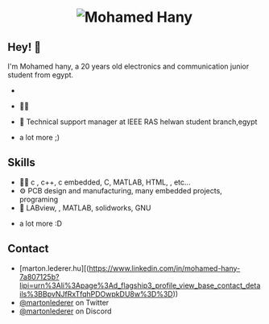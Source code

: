 <h1 align="center">
  <img src="https://raw.githubusercontent.com/martonlederer/mohamed hany/master/name.svg" alt="Mohamed Hany" />
</h1>


## Hey! 👋
I'm Mohamed hany, a 20 years old electronics and communication junior student from egypt.

- 

- 👨‍💻 

- 👥 Technical support manager at IEEE RAS helwan student branch,egypt 
+ a lot more ;)

## Skills
- 👨‍💻 c , c++, c embedded, C, MATLAB, HTML, , etc...
- ⚙️ PCB design and manufacturing, many embedded projects, programing
- 💽 LABview, , MATLAB, solidworks, GNU
+ a lot more :D

## Contact
- [marton.lederer.hu][(https://www.linkedin.com/in/mohamed-hany-7a807125b?lipi=urn%3Ali%3Apage%3Ad_flagship3_profile_view_base_contact_details%3BBpvNJfRxTfqhPDOwpkDU8w%3D%3D))
- [@martonlederer](https://twitter.com/martonlederer) on Twitter
- [@martonlederer](./) on Discord
